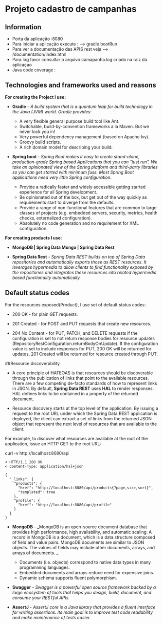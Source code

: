 # Projeto cadastro de campanhas

## Information

- Porta da aplicação :8080
- Para iniciar a aplicação execute : --> gradle bootRun 
- Para ver a documentação das APIS rest veja --> /documentation/index.html
- Para log favor consultar o arquivo camapanha.log criado na raiz da aplicaçao
- Java code coverage : 

## Technologies and frameworks used and reasons

**For creating the Project I use:**

- **Gradle** - _A build system that is a quantum leap for build technology in the Java (JVM) world. Gradle provides:_
    - A very flexible general purpose build tool like Ant.
    - Switchable, build-by-convention frameworks a la Maven. But we never lock you in!
    - Very powerful dependency management (based on Apache Ivy).
    - Groovy build scripts.
    - A rich domain model for describing your build.              


- **Spring boot** - _Spring Boot makes it easy to create stand-alone, production-grade Spring based Applications that you can
 “just run”. We take an opinionated view of the Spring platform and third-party libraries so you can get started with minimum fuss. Most Spring Boot applications need very little Spring configuration_.
    - Provide a radically faster and widely accessible getting started experience for all Spring development.
    - Be opinionated out of the box, but get out of the way quickly as requirements start to diverge from the defaults.
    - Provide a range of non-functional features that are common to large classes of projects (e.g. embedded servers, security,
      metrics, health checks, externalized configuration).
    - Absolutely no code generation and no requirement for XML configuration.

**For creating products I use:**
 - **MongoDB | Spring Data Mongo | Spring Data Rest** 
 
 - **Spring Data Rest** - _Spring Data REST builds on top of Spring Data repositories and automatically exports those as REST resources. It leverages hypermedia to allow clients to find functionality exposed by the repositories and integrates these resources into related hypermedia based functionality automatically._

## Default status codes

For the resources exposed(Product), I use set of default status codes:

- 200 OK - for plain GET requests.

- 201 Created - for POST and PUT requests that create new resources.

- 204 No Content - for PUT, PATCH, and DELETE requests if the configuration is set to not return response bodies for resource updates (RepositoryRestConfiguration.returnBodyOnUpdate). If the configuration value is set to include responses for PUT, 200 OK will be returned for updates, 201 Created will be returned for resource created through PUT.

##Resource discoverability
- A core principle of HATEOAS is that resources should be discoverable through the publication of
links that point to the available resources. There are a few competing de-facto standards of how 
to represent links in JSON. By default, **Spring Data REST** uses **HAL** to render responses. HAL defines 
links to be contained in a property of the returned document.

- Resource discovery starts at the top level of the application. By issuing a request to the root 
URL under which the Spring Data REST application is deployed, the client can extract a set of 
links from the returned JSON object that represent the next level of resources that are available
to the client.

For example, to discover what resources are available at the root of the application, issue an HTTP GET to the root URL:

curl -v http://localhost:8080/api  
```
< HTTP/1.1 200 OK
< Content-Type: application/hal+json
```

```
{
  "_links": {
    "products": {
      "href": "http://localhost:8080/api/products{?page,size,sort}",
      "templated": true
    },
    "profile": {
      "href": "http://localhost:8080/api/profile"
    }
  }
}
```

    
- **MongoDB** - _MongoDB is an open-source document database that provides high performance, high availability, and automatic scaling. A record in MongoDB is a document, which is a data structure composed of field and value pairs.
 MongoDB documents are similar to JSON objects. The values of fields may include other documents, arrays, and arrays of documents. _
    - Documents (i.e. objects) correspond to native data types in many programming languages.
    - Embedded documents and arrays reduce need for expensive joins.
    - Dynamic schema supports fluent polymorphism. 
 

- **Swagger** - _Swagger is a powerful open source framework backed by a large ecosystem of tools that helps you design,
 build, document, and consume your RESTful APIs._


- **AssertJ** - _AssertJ core is a Java library that provides a fluent interface for writing assertions. Its main goal is 
to improve test code readability and make maintenance of tests easier._
  
